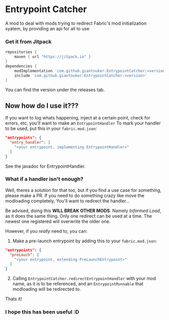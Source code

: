# Entrypoint Catcher
A mod to deal with mods trying  to redirect Fabric's mod initialization syatem, by providing an api for all to use

### Get it from Jitpack
```groovy
repositories {
    maven { url "https://jitpack.io" }
}
dependencies {
    modImplementation 'com.github.giantnuker:EntrypointCatcher:<version>'
    include 'com.github.giantnuker:EntrypointCatcher:<version>'
}
```
You can find the version under the releases tab.

## Now how do I use it???
If you want to log whats happening, inject at a certain point, check for errors, etc, you'll want to make an `EntrypointHandler`
To mark your handler to be used, put this in your `fabric.mod.json`:
```json
"entrypoints": {
  "entry_handler": [
    "<your entrypoint, implementing EntrypointHandler>"
  ]
}
```
See the javadoc for EntrypointHandler.

### What if a handler isn't enough?

Well, theres a solution for that too, but if you find a use case for something, please make a PR. If you need to do something crazy like move the modloading completely, You'll want to redirect the handler...

Be advised, doing this **WILL BREAK OTHER MODS**. Namely *Informed Load*, as it does the same thing.
Only one redirect can be used at a time. The newest one registered will overwrite the older one.

However, if you *really* need to, you can:

1. Make a pre-launch entrypoint by adding this to your `fabric.mod.json`:
```json
"entrypoints": {
  "preLauch": [
    "<your entrypoint, extending PreLaunchEntrypoint>"
  ]
}
```
2. Calling `EntrypointCatcher.redirectEntrypointHandler` with your mod name, as it is to be referenced, and an `EntrypointRunnable` that modloading will be redirected to.

Thats it!

### I hope this has been useful :D